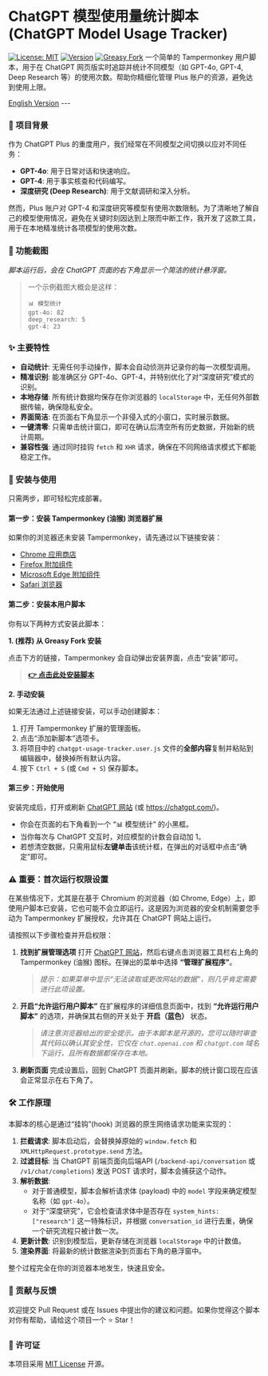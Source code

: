 # ChatGPT 模型使用量统计脚本 (ChatGPT Model Usage Tracker)

[![License: MIT](https://img.shields.io/badge/License-MIT-yellow.svg)](https://opensource.org/licenses/MIT)
[![Version](https://img.shields.io/badge/version-3.1-blue.svg)](https://github.com/your-username/your-repo)
[![Greasy Fork](https://img.shields.io/badge/Greasy_Fork-Install-green.svg)](https://greasyfork.org/scripts/your-script-id) 一个简单的 Tampermonkey 用户脚本，用于在 ChatGPT 网页版实时追踪并统计不同模型（如 GPT-4o, GPT-4, Deep Research 等）的使用次数。帮助你精细化管理 Plus 账户的资源，避免达到使用上限。

[English Version](./README.en.md) ---

### 🌟 项目背景

作为 ChatGPT Plus 的重度用户，我们经常在不同模型之间切换以应对不同任务：
* **GPT-4o**: 用于日常对话和快速响应。
* **GPT-4**: 用于事实核查和代码编写。
* **深度研究 (Deep Research)**: 用于文献调研和深入分析。

然而，Plus 账户对 GPT-4 和深度研究等模型有使用次数限制。为了清晰地了解自己的模型使用情况，避免在关键时刻因达到上限而中断工作，我开发了这款工具，用于在本地精准统计各项模型的使用次数。

### 🎨 功能截图

*脚本运行后，会在 ChatGPT 页面的右下角显示一个简洁的统计悬浮窗。*
> 一个示例截图大概会是这样：
> ```
> 📊 模型统计
> gpt-4o: 82
> deep_research: 5
> gpt-4: 23
> ```

### ✨ 主要特性

* **自动统计**: 无需任何手动操作，脚本会自动侦测并记录你的每一次模型调用。
* **精准识别**: 能准确区分 GPT-4o、GPT-4，并特别优化了对“深度研究”模式的识别。
* **本地存储**: 所有统计数据均保存在你浏览器的 `localStorage` 中，无任何外部数据传输，确保隐私安全。
* **界面简洁**: 在页面右下角显示一个非侵入式的小窗口，实时展示数据。
* **一键清零**: 只需单击统计窗口，即可在确认后清空所有历史数据，开始新的统计周期。
* **兼容性强**: 通过同时挂钩 `fetch` 和 `XHR` 请求，确保在不同网络请求模式下都能稳定工作。

### 🚀 安装与使用

只需两步，即可轻松完成部署。

#### 第一步：安装 Tampermonkey (油猴) 浏览器扩展

如果你的浏览器还未安装 Tampermonkey，请先通过以下链接安装：
* [Chrome 应用商店](https://chrome.google.com/webstore/detail/tampermonkey/dhdgffkkebhmkfjojejmpbldmpobfkfo)
* [Firefox 附加组件](https://addons.mozilla.org/firefox/addon/tampermonkey/)
* [Microsoft Edge 附加组件](https://microsoftedge.microsoft.com/addons/detail/tampermonkey/iikmkjmpaadaobahmlepeloendndfphd)
* [Safari 浏览器](https://www.tampermonkey.net/?browser=safari)

#### 第二步：安装本用户脚本

你有以下两种方式安装此脚本：

**1. (推荐) 从 Greasy Fork 安装**

点击下方的链接，Tampermonkey 会自动弹出安装界面，点击“安装”即可。
> **[👉 点击此处安装脚本](https://greasyfork.org/zh-CN/scripts/541989-chatgpt-model-usage-tracker-ultimate-dr)**

**2. 手动安装**

如果无法通过上述链接安装，可以手动创建脚本：
1.  打开 Tampermonkey 扩展的管理面板。
2.  点击“添加新脚本”选项卡。
3.  将项目中的 `chatgpt-usage-tracker.user.js` 文件的**全部内容**复制并粘贴到编辑器中，替换掉所有默认内容。
4.  按下 `Ctrl + S` (或 `Cmd + S`) 保存脚本。

#### 第三步：开始使用

安装完成后，打开或刷新 [ChatGPT 网站](https://chat.openai.com/) (或 https://chatgpt.com/)。

* 你会在页面的右下角看到一个 “📊 模型统计” 的小黑框。
* 当你每次与 ChatGPT 交互时，对应模型的计数会自动加 1。
* 若想清空数据，只需用鼠标**左键单击**该统计框，在弹出的对话框中点击“确定”即可。

### ⚠️ 重要：首次运行权限设置

在某些情况下，尤其是在基于 Chromium 的浏览器（如 Chrome, Edge）上，即使用户脚本已安装，它也可能不会立即运行。这是因为浏览器的安全机制需要您手动为 Tampermonkey 扩展授权，允许其在 ChatGPT 网站上运行。

请按照以下步骤检查并开启权限：

1.  **找到扩展管理选项**
    打开 [ChatGPT 网站](https://chat.openai.com/)，然后右键点击浏览器工具栏右上角的 Tampermonkey (油猴) 图标。在弹出的菜单中选择 **“管理扩展程序”**。

    > *提示：如果菜单中显示“无法读取或更改网站的数据”，则几乎肯定需要进行此项设置。*

2.  **开启“允许运行用户脚本”**
    在扩展程序的详细信息页面中，找到 **“允许运行用户脚本”** 的选项，并确保其右侧的开关处于 **开启（蓝色）** 状态。

    > *请注意浏览器给出的安全提示。由于本脚本是开源的，您可以随时审查其代码以确认其安全性，它仅在 `chat.openai.com` 和 `chatgpt.com` 域名下运行，且所有数据都保存在本地。*

3.  **刷新页面**
    完成设置后，回到 ChatGPT 页面并刷新。脚本的统计窗口现在应该会正常显示在右下角了。

### 🛠️ 工作原理

本脚本的核心是通过“挂钩”(hook) 浏览器的原生网络请求功能来实现的：

1.  **拦截请求**: 脚本启动后，会替换掉原始的 `window.fetch` 和 `XMLHttpRequest.prototype.send` 方法。
2.  **过滤目标**: 当 ChatGPT 前端页面向后端API (`/backend-api/conversation` 或 `/v1/chat/completions`) 发送 POST 请求时，脚本会捕获这个动作。
3.  **解析数据**:
    * 对于普通模型，脚本会解析请求体 (payload) 中的 `model` 字段来确定模型名称（如 `gpt-4o`）。
    * 对于“深度研究”，它会检查请求体中是否存在 `system_hints: ["research"]` 这一特殊标识，并根据 `conversation_id` 进行去重，确保一个研究流程只被计数一次。
4.  **更新计数**: 识别到模型后，更新存储在浏览器 `localStorage` 中的计数值。
5.  **渲染界面**: 将最新的统计数据渲染到页面右下角的悬浮窗中。

整个过程完全在你的浏览器本地发生，快速且安全。

### 🤝 贡献与反馈

欢迎提交 Pull Request 或在 Issues 中提出你的建议和问题。如果你觉得这个脚本对你有帮助，请给这个项目一个 ⭐ Star！

### 📜 许可证

本项目采用 [MIT License](LICENSE) 开源。
